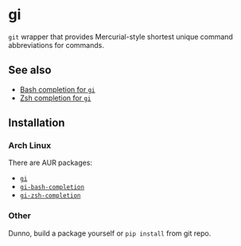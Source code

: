 # gi #

`git` wrapper that provides Mercurial-style shortest unique command abbreviations for commands.

## See also ##

* [Bash completion for `gi`](https://bitbucket.org/gagarski/gi-bash-completion )
* [Zsh completion for `gi`](https://bitbucket.org/gagarski/gi-zsh-completion )

## Installation ##

### Arch Linux ###

There are AUR packages:

* [`gi`](https://aur.archlinux.org/packages/gi/)
* [`gi-bash-completion`](https://aur.archlinux.org/packages/gi-bash-completion/)
* [`gi-zsh-completion`](https://aur.archlinux.org/packages/gi-zsh-completion/)

### Other ###

Dunno, build a package yourself or `pip install` from git repo.
